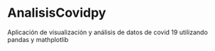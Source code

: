 # AnalisisCovidpy
Aplicación de visualización y análisis de datos de covid 19 utilizando pandas y mathplotlib 
